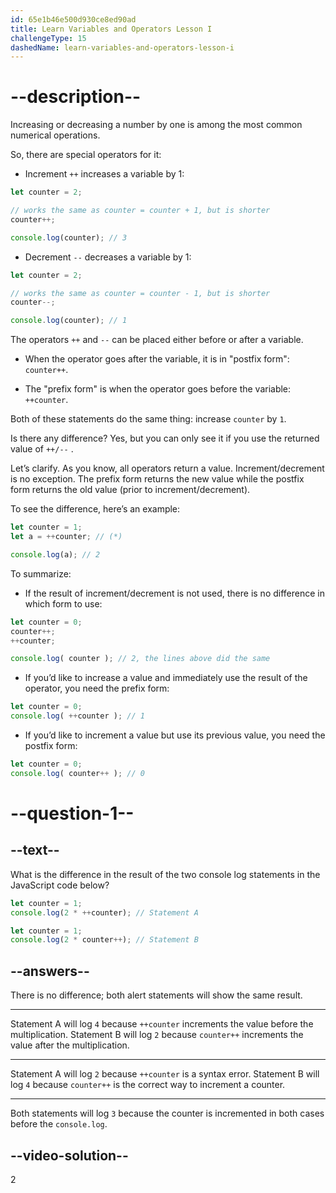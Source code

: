 ```yaml
---
id: 65e1b46e500d930ce8ed90ad
title: Learn Variables and Operators Lesson I
challengeType: 15
dashedName: learn-variables-and-operators-lesson-i
---
```

# --description--

Increasing or decreasing a number by one is among the most common numerical operations.

So, there are special operators for it:

- Increment `++` increases a variable by 1:

```js
let counter = 2;

// works the same as counter = counter + 1, but is shorter
counter++;      

console.log(counter); // 3
```

- Decrement `--` decreases a variable by 1:

```js
let counter = 2;

// works the same as counter = counter - 1, but is shorter
counter--;

console.log(counter); // 1
```

The operators `++` and `--` can be placed either before or after a variable.

- When the operator goes after the variable, it is in "postfix form": `counter++`.

- The "prefix form" is when the operator goes before the variable: `++counter`.

Both of these statements do the same thing: increase `counter` by `1`.

Is there any difference? Yes, but you can only see it if you use the returned value of `++/--`  .

Let’s clarify. As you know, all operators return a value. Increment/decrement is no exception. The prefix form returns the new value while the postfix form returns the old value (prior to increment/decrement).

To see the difference, here’s an example:

```js
let counter = 1;
let a = ++counter; // (*)

console.log(a); // 2
```

To summarize:

- If the result of increment/decrement is not used, there is no difference in which form to use:

```js
let counter = 0;
counter++;
++counter;

console.log( counter ); // 2, the lines above did the same
```

- If you’d like to increase a value and immediately use the result of the operator, you need the prefix form:

```js
let counter = 0;
console.log( ++counter ); // 1
```

- If you’d like to increment a value but use its previous value, you need the postfix form:

```js 
let counter = 0;
console.log( counter++ ); // 0
```

# --question-1--

## --text--

What is the difference in the result of the two console log statements in the JavaScript code below?

```js
let counter = 1;
console.log(2 * ++counter); // Statement A

let counter = 1;
console.log(2 * counter++); // Statement B
```

## --answers--

There is no difference; both alert statements will show the same result.

---

Statement A will log `4` because `++counter` increments the value before the multiplication. Statement B will log `2` because `counter++` increments the value after the multiplication.

---

Statement A will log `2` because `++counter` is a syntax error. Statement B will log `4` because `counter++` is the correct way to increment a counter.

---

Both statements will log `3` because the counter is incremented in both cases before the `console.log`.


## --video-solution--

2
